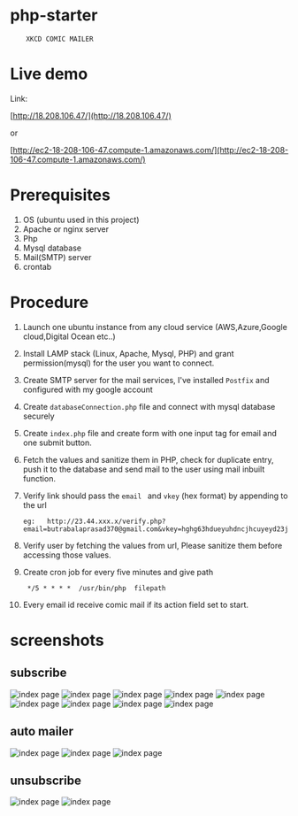 # php-starter
        XKCD COMIC MAILER 

# Live demo

Link: 

[http://18.208.106.47/](http://18.208.106.47/)

or

[http://ec2-18-208-106-47.compute-1.amazonaws.com/](http://ec2-18-208-106-47.compute-1.amazonaws.com/)


# Prerequisites

1. OS (ubuntu used in this project)
2. Apache or nginx server
3. Php
4. Mysql database
5. Mail(SMTP) server
6. crontab
  

# Procedure

1. Launch one ubuntu instance from any cloud service (AWS,Azure,Google cloud,Digital Ocean etc..) 
2. Install LAMP stack (Linux, Apache, Mysql, PHP) and grant permission(mysql) for the user you want to connect.
3. Create SMTP server for the mail services, I've installed  `Postfix` and configured with my google account 
4. Create `databaseConnection.php` file and connect with mysql database securely
5. Create `index.php` file and create form with one input tag for email and one submit button.
6. Fetch the values and sanitize them in PHP, check for duplicate entry, push it to the database and send mail to the user using mail inbuilt function.
7. Verify link should pass  the `email ` and `vkey` (hex format)  by appending to the url

       eg:   http://23.44.xxx.x/verify.php?email=butrabalaprasad370@gmail.com&vkey=hghg63hdueyuhdncjhcuyeyd23j989idcmnednfk098866767;

8. Verify user by fetching the values from url, Please sanitize them before accessing those values.
9. Create cron job for every five minutes and give path 

        */5 * * * *  /usr/bin/php  filepath
10. Every email id receive comic mail if its action field set to start.



# screenshots


## subscribe

![index page](screenshots/Screenshot%20(17).png)
![index page](screenshots/Screenshot%20(18).png)
![index page](screenshots/Screenshot%20(19).png)
![index page](screenshots/Screenshot%20(20).png)
![index page](screenshots/Screenshot%20(21).png)
![index page](screenshots/Screenshot%20(22).png)
![index page](screenshots/Screenshot%20(23).png)
![index page](screenshots/Screenshot%20(24).png)
![index page](screenshots/Screenshot%20(25).png)


## auto mailer

![index page](screenshots/Screenshot%20(26).png)
![index page](screenshots/Screenshot%20(27).png)
![index page](screenshots/Screenshot%20(29).png)

## unsubscribe
![index page](screenshots/Screenshot%20(28).png)
![index page](screenshots/Screenshot%20(30).png)
